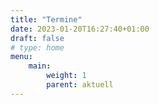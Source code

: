 ```yaml
---
title: "Termine"
date: 2023-01-20T16:27:40+01:00
draft: false
# type: home
menu:
    main:
        weight: 1
        parent: aktuell
---
```


